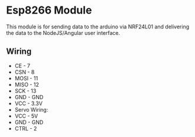 # Esp8266 Module

This module is for sending data to the arduino via NRF24L01 and delivering the data to the NodeJS/Angular user interface.

## Wiring

* CE   - 7
* CSN  - 8
* MOSI - 11
* MISO - 12
* SCK  - 13
* GND  - GND
* VCC  - 3.3V
* Servo Wiring:
* VCC  - 5V
* GND  - GND
* CTRL - 2